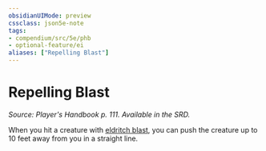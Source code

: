 ```yaml
---
obsidianUIMode: preview
cssclass: json5e-note
tags:
- compendium/src/5e/phb
- optional-feature/ei
aliases: ["Repelling Blast"]
---
```

# Repelling Blast
*Source: Player's Handbook p. 111. Available in the SRD.* 

When you hit a creature with [eldritch blast](/compendium/spells/eldritch-blast.md), you can push the creature up to 10 feet away from you in a straight line.